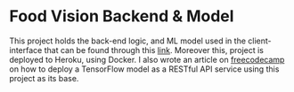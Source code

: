 # Food Vision Backend & Model

This project holds the back-end logic, and ML model used in the client-interface that can be found through this [link](https://food-vision-ruaro.herokuapp.com/). Moreover this, project is deployed to Heroku, using Docker. I also wrote an article on [freecodecamp](https://www.freecodecamp.org/news/deploy-an-ml-model-using-fastapi-and-docker/) on how to deploy a TensorFlow model as a RESTful API service using this project as its base.

